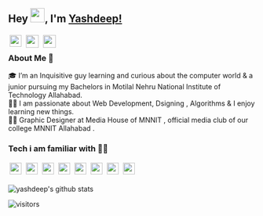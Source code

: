 <!--
**entschluselt/entschluselt** is a ✨ _special_ ✨ repository because its `README.md` (this file) appears on your GitHub profile.

Here are some ideas to get you started:

- 🔭 I’m currently working on ...
- 🌱 I’m currently learning ...
- 👯 I’m looking to collaborate on ...
- 🤔 I’m looking for help with ...
- 💬 Ask me about ...
- 📫 How to reach me: ...
- 😄 Pronouns: ...
- ⚡ Fun fact: ...
-->
## Hey <img src="https://github.com/TheDudeThatCode/TheDudeThatCode/blob/master/Assets/Hi.gif" width="29px">, I'm [Yashdeep!](https://entschluselt.github.io) 
<a href="https://www.linkedin.com/in/entschluselt/">
  <img style="padding: 3px;" align="left" width="24px" src="https://cdn.jsdelivr.net/npm/simple-icons@v3/icons/linkedin.svg"  />
</a>
<a href="mailto:yashvendradeep@gmail.com">
  <img style="padding: 3px;" align="left" width="26px" src="https://cdn.jsdelivr.net/npm/simple-icons@v3/icons/gmail.svg" />
</a>
<a href="http://instagram.com/entschluselt">
  <img style="padding: 3px;" align="left" width="26px" src="https://cdn.jsdelivr.net/npm/simple-icons@v3/icons/instagram.svg" />
</a>

<br />

### About Me 🚀

🎓 I’m an Inquisitive guy learning and curious about the computer world & a junior pursuing my Bachelors in Motilal Nehru National Institute of Technology Allahabad. </br>
👨‍💻  I am passionate about Web Development, Dsigning , Algorithms & I enjoy learning new things. </br>
👨‍💻 Graphic Designer at Media House of MNNIT , official media club of our college MNNIT Allahabad . </br>
### Tech i am familiar with 👨‍💻
<img style="padding: 3px;" align="left" width="24px" src="https://simpleicons.org/icons/c.svg"  />
<img style="padding: 3px;" align="left" width="24px" src="https://simpleicons.org/icons/cplusplus.svg"  />
<img style="padding: 3px;" align="left" width="24px" src="https://simpleicons.org/icons/javascript.svg"  />
<img style="padding: 3px;" align="left" width="24px" src="https://simpleicons.org/icons/css3.svg"  />
<img style="padding: 3px;" align="left" width="24px" src="https://simpleicons.org/icons/html5.svg"  />
<img style="padding: 3px;" align="left" width="24px" src="https://simpleicons.org/icons/adobeillustrator.svg"  />
<img style="padding: 3px;" align="left" width="24px" src="https://simpleicons.org/icons/visualstudiocode.svg"  />
<img style="padding: 3px;" align="left" width="24px" src="https://simpleicons.org/icons/figma.svg"  />

<br />
</br>

![yashdeep's github stats](https://github-readme-stats.vercel.app/api?username=entschluselt&show_icons=true&hide_border=true)
<br />

![visitors](https://visitor-badge.laobi.icu/badge?page_id=entschluselt.entschluselt)
